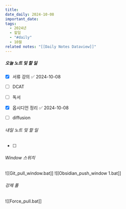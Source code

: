 ```yaml
---
title: 
date_daily: 2024-10-08
important_date: 
tags:
  - 2024년
  - 할일
  - "#daily"
  - 10월
related notes: "[[Daily Notes Dataview]]"
---
```

##### 오늘 노트 및 할 일 
- [x] 서류 강의 ✅ 2024-10-08
- [ ]  DCAT
- [ ] 독서
- [x] 옵시디언 정리 ✅ 2024-10-08
- [ ] diffusion




###### 내일 노트 및 할 일
- [ ]  


######  Window 스위치
![[Git_pull_window.bat]]
![[Obsidian_push_window 1.bat]]



###### 강제 풀
![[Force_pull.bat]]